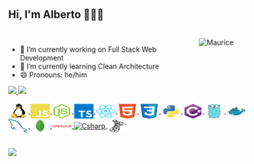 ## Hi, I'm Alberto 👋👨‍💻
<div style="display: inline_block"><br> 
  <img align="right" height="67" width="120" alt="Maurice" src="https://media.giphy.com/media/13HgwGsXF0aiGY/giphy.gif">
</div>

- 🔭 I’m currently working on Full Stack Web Development
- 🌱 I’m currently learning Clean Architecture
- 😄 Pronouns: he/him

 <div>
  <a href="https://github.com/albertoribeiro">
  <img height="180em" src="https://github-readme-stats.vercel.app/api?username=albertoribeiro&show_icons=true&theme=dracula&include_all_commits=true&count_private=true"/>
  <img height="180em" src="https://github-readme-stats.vercel.app/api/top-langs/?username=albertoribeiro&layout=compact&langs_count=7&theme=dracula"/>
</div>
  
<div style="display: inline_block"><br> 
  <img align="center" alt="Js" height="30" width="40" src="https://raw.githubusercontent.com/devicons/devicon/master/icons/linux/linux-original.svg">
  <img align="center" alt="Js" height="30" width="40" src="https://raw.githubusercontent.com/devicons/devicon/master/icons/javascript/javascript-plain.svg">
  
  <img align="center" alt="Js" height="30" width="40" src="https://raw.githubusercontent.com/devicons/devicon/master/icons/nodejs/nodejs-original.svg">
  <img align="center" alt="Ts" height="30" width="40" src="https://raw.githubusercontent.com/devicons/devicon/master/icons/typescript/typescript-plain.svg">
  <img align="center" alt="React" height="30" width="40" src="https://raw.githubusercontent.com/devicons/devicon/master/icons/react/react-original.svg">
  <img align="center" alt="HTML" height="30" width="40" src="https://raw.githubusercontent.com/devicons/devicon/master/icons/html5/html5-original.svg">
  <img align="center" alt="CSS" height="30" width="40" src="https://raw.githubusercontent.com/devicons/devicon/master/icons/css3/css3-original.svg">
  <img align="center" alt="Python" height="30" width="40" src="https://raw.githubusercontent.com/devicons/devicon/master/icons/python/python-original.svg">
  <img align="center" alt="Csharp" height="30" width="40" src="https://raw.githubusercontent.com/devicons/devicon/master/icons/csharp/csharp-original.svg">
  <img align="center" alt="Csharp" height="30" width="40" src="https://raw.githubusercontent.com/devicons/devicon/master/icons/go/go-original.svg"> 
 <img align="center" alt="Csharp" height="30" width="40" src="https://raw.githubusercontent.com/devicons/devicon/master/icons/docker/docker-original.svg"> 
  <img align="center" alt="Csharp" height="30" width="40" src="https://raw.githubusercontent.com/devicons/devicon/master/icons/mysql/mysql-original.svg"> 
  <img align="center" alt="Csharp" height="30" width="40" src="https://raw.githubusercontent.com/devicons/devicon/master/icons/mongodb/mongodb-original.svg"> 
 <img align="center" alt="Csharp" height="30" width="40" src="https://raw.githubusercontent.com/devicons/devicon/master/icons/oracle/oracle-original.svg"> 
 <img align="center" alt="Csharp" height="30" width="40"  src="https://upload.wikimedia.org/wikipedia/commons/9/93/Amazon_Web_Services_Logo.svg">
    <img align="center" alt="Csharp" height="30" width="40" src="https://raw.githubusercontent.com/devicons/devicon/master/icons/microsoftsqlserver/microsoftsqlserver-plain.svg"> 
  
</div>
  
  ##
 
<div> 
  <a href="https://www.linkedin.com/in/albertorflavio/" target="_blank"><img src="https://img.shields.io/badge/-LinkedIn-%230077B5?style=for-the-badge&logo=linkedin&logoColor=white" target="_blank"></a> 
</div>

